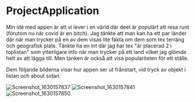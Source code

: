# ProjectApplication

Min idé med appen är att vi lever i en värld där deet är populärt att resa runt (förutom nu när covid är en bitch).
Jag tänkte att man kan ha ett par länder där när man trycker på en av dem visas lite fakta om dem som tex terräng och geografisk plats.
Tänkte ha en int där jag har tex "är placerad 2 i toplistan" som ytterligare info när man trycker på ett land vilket jag glömde helt av att lägga till. 
Men tanken är också att visa populariteten för ett ställe.

Dem följande bilderna visar hur appen ser ut frånstart, vid tryck av objekt i listan och about sidan.

![Screenshot_1630157837](https://user-images.githubusercontent.com/62877630/131219832-f1326435-f65f-4b29-b015-7a9c3ad16031.png)
![Screenshot_1630157841](https://user-images.githubusercontent.com/62877630/131219836-070540fc-53d5-4849-8a1f-2133046707b3.png)
![Screenshot_1630157850](https://user-images.githubusercontent.com/62877630/131219839-c1bcd974-3f19-4372-9cd7-dc542894a206.png)
